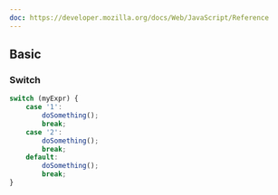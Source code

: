 ```yaml
---
doc: https://developer.mozilla.org/docs/Web/JavaScript/Reference
---
```


## Basic

### Switch

```javascript
switch (myExpr) {
    case '1':
        doSomething();
        break;
    case '2':
        doSomething();
        break;
    default:
        doSomething();
        break;
}
```
